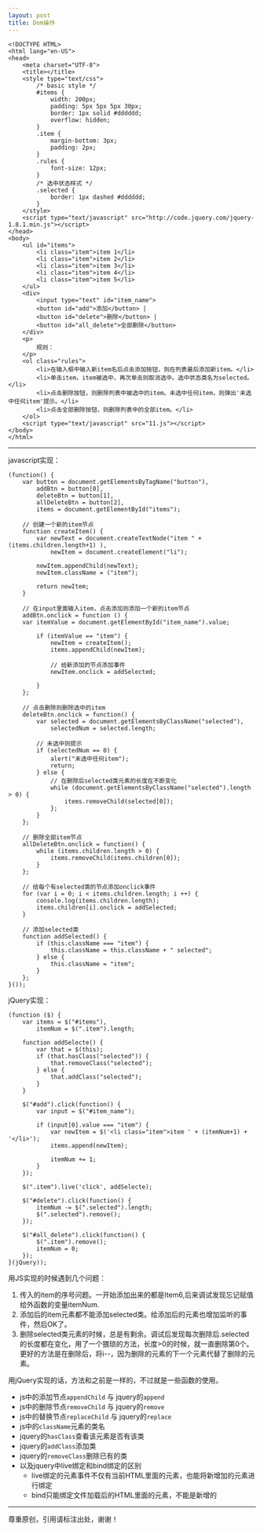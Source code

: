 ```yaml
---
layout: post
title: Dom操作
---
```


	<!DOCTYPE HTML>
	<html lang="en-US">
	<head>
	    <meta charset="UTF-8">
	    <title></title>
	    <style type="text/css">
	        /* basic style */
	        #items {
	            width: 200px;
	            padding: 5px 5px 5px 30px;
	            border: 1px solid #dddddd;
	            overflow: hidden;
	        }
	        .item {
	            margin-bottom: 3px;
	            padding: 2px;
	        }
	        .rules {
	            font-size: 12px;
	        }
	        /* 选中状态样式 */
	        .selected {
	            border: 1px dashed #dddddd;
	        }
	    </style>
	    <script type="text/javascript" src="http://code.jquery.com/jquery-1.8.1.min.js"></script>
	</head>
	<body>
	    <ul id="items">
	        <li class="item">item 1</li>
	        <li class="item">item 2</li>
	        <li class="item">item 3</li>
	        <li class="item">item 4</li>
	        <li class="item">item 5</li>
	    </ul>
	    <div>
	        <input type="text" id="item_name">
	        <button id="add">添加</button> | 
	        <button id="delete">删除</button> | 
	        <button id="all_delete">全部删除</button>
	    </div>
	    <p>
	        规则：
	    </p>
	    <ol class="rules">
	        <li>在输入框中输入新item名后点击添加按钮，则在列表最后添加新item。</li>
	        <li>单击item，item被选中，再次单击则取消选中。选中状态类名为selected。</li>
	        <li>点击删除按钮，则删除列表中被选中的item。未选中任何item，则弹出'未选中任何item'提示。</li>
	        <li>点击全部删除按钮，则删除列表中的全部item。</li>
	    </ol>
	    <script type="text/javascript" src="11.js"></script>
	</body>
	</html>
	
---

javascript实现：
	
	(function() {
		var button = document.getElementsByTagName("button"),
			addBtn = button[0],
			deleteBtn = button[1],
			allDeleteBtn = button[2],
			items = document.getElementById("items");

		// 创建一个新的item节点
		function createItem() {
			var newText = document.createTextNode("item " + (items.children.length+1) ),
				newItem = document.createElement("li");

			newItem.appendChild(newText);
			newItem.className = ("item");

			return newItem;
		}

		// 在input里面输入item，点击添加则添加一个新的item节点
		addBtn.onclick = function () {
		var itemValue = document.getElementById("item_name").value;

			if (itemValue == "item") {
				newItem = createItem();
				items.appendChild(newItem);

				// 给新添加的节点添加事件
				newItem.onclick = addSelected;

			}
		};

		// 点击删除则删除选中的item
		deleteBtn.onclick = function() {
			var selected = document.getElementsByClassName("selected"),
				selectedNum = selected.length;

			// 未选中则提示
			if (selectedNum == 0) {
				alert("未选中任何item");
				return;
			} else {
				// 在删除后selected类元素的长度在不断变化
				while (document.getElementsByClassName("selected").length > 0) {
					items.removeChild(selected[0]);
				};
			}
		};

		// 删除全部item节点
		allDeleteBtn.onclick = function() {
			while (items.children.length > 0) {
				items.removeChild(items.children[0]);
			}
		};

		// 给每个有selected类的节点添加onclick事件
		for (var i = 0; i < items.children.length; i ++) {
			console.log(items.children.length);
			items.children[i].onclick = addSelected;
		}

		// 添加selected类
		function addSelected() {
			if (this.className === "item") {
				this.className = this.className + " selected";
			} else {
				this.className = "item";
			}
		};
	}());

jQuery实现：

	(function ($) {
		var items = $("#items"),
			itemNum = $(".item").length;

		function addSelecte() {
			var that = $(this);
			if (that.hasClass("selected")) {
				that.removeClass("selected");
			} else {
				that.addClass("selected");
			}
		}

		$("#add").click(function() {
			var input = $("#item_name");
			
			if (input[0].value === "item") {
				var newItem = $('<li class="item">item ' + (itemNum+1) + '</li>');
				items.append(newItem);

				itemNum += 1;
			}
		});

		$(".item").live('click', addSelecte);

		$("#delete").click(function() {
			itemNum -= $(".selected").length;
			$(".selected").remove();
		});

		$("#all_delete").click(function() {
			$(".item").remove();
			itemNum = 0;
		});
	}(jQuery));

用JS实现的时候遇到几个问题：

1.	传入的item的序号问题。一开始添加出来的都是Item6,后来调试发现忘记赋值给外函数的变量itemNum.
2.	添加后的item元素都不能添加selected类。给添加后的元素也增加监听的事件，然后OK了。
3. 删除selected类元素的时候，总是有剩余。调试后发现每次删除后.selected的长度都在变化，用了一个猥琐的方法，长度>0的时候，就一直删除第0个。更好的方法是在删除后，将i--，因为删除的元素的下一个元素代替了删除的元素。

用jQuery实现的话，方法和之前是一样的，不过就是一些函数的使用。

*	js中的添加节点`appendChild` 与 jquery的`append`
*	js中的删除节点`removeChild` 与 jquery的`remove`
*	js中的替换节点`replaceChild` 与 jquery的`replace`
*	js中的`className`元素的类名
*	jquery的`hasClass`查看该元素是否有该类
*	jquery的`addClass`添加类
*	jquery的`removeClass`删除已有的类
*	以及jquery中live绑定和bind绑定的区别
	*	live绑定的元素事件不仅有当前HTML里面的元素，也能将新增加的元素进行绑定
	*	bind只能绑定文件加载后的HTML里面的元素，不能是新增的

---
尊重原创，引用请标注出处，谢谢！







